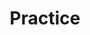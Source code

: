 ---
title: Practice
description: 
image:

# Badge style
style:
    background: "#CCD5AE"
    color: "#ffffff"
---